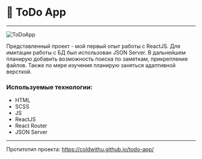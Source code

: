 # :bookmark_tabs: ToDo App
____
![ToDoApp](https://user-images.githubusercontent.com/80260203/184532180-952e1f5f-4c27-4fba-a089-99dabbcddc48.png)

Представленный проект - мой первый опыт работы с ReactJS. Для имитации работы с БД был использован JSON Server. В дальнейшем планирую добавить возможность поиска по заметкам, прикрепление файлов. Также по мере изучения планирую заняться адаптивной версткой.  
### Используемые технологии: 
* HTML
* SCSS
* JS
* ReactJS
* React Router
* JSON Server
____
Протитотип проекта: https://coldwithu.github.io/todo-app/
